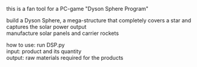 this is a fan tool for a PC-game "Dyson Sphere Program"

build a Dyson Sphere, a mega-structure that completely covers a star and captures the solar power output  
manufacture solar panels and carrier rockets

how to use: run DSP.py  
input: product and its quantity  
output: raw materials required for the products
